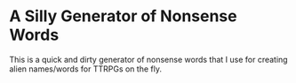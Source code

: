 # A Silly Generator of Nonsense Words

This is a quick and dirty generator of nonsense words that I use for creating alien names/words for TTRPGs on the fly.
